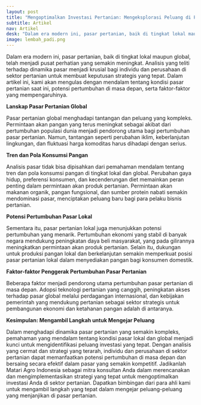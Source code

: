 ```yaml
---
layout: post
title: "Mengoptimalkan Investasi Pertanian: Mengeksplorasi Peluang di Pasar Lokal dan Global"
subtitle: Artikel
nav: Artikel
desk: "Dalam era modern ini, pasar pertanian, baik di tingkat lokal maupun global, telah menjadi pusat perhatian yang semakin meningkat"
image: lembah_padi.png
---
```



Dalam era modern ini, pasar pertanian, baik di tingkat lokal maupun global, telah menjadi pusat perhatian yang semakin meningkat. Analisis yang teliti terhadap dinamika pasar menjadi krusial bagi individu dan perusahaan di sektor pertanian untuk membuat keputusan strategis yang tepat. Dalam artikel ini, kami akan mengulas dengan mendalam tentang kondisi pasar pertanian saat ini, potensi pertumbuhan di masa depan, serta faktor-faktor yang mempengaruhinya.

**Lanskap Pasar Pertanian Global**

Pasar pertanian global menghadapi tantangan dan peluang yang kompleks. Permintaan akan pangan yang terus meningkat sebagai akibat dari pertumbuhan populasi dunia menjadi pendorong utama bagi pertumbuhan pasar pertanian. Namun, tantangan seperti perubahan iklim, keberlanjutan lingkungan, dan fluktuasi harga komoditas harus dihadapi dengan serius.

**Tren dan Pola Konsumsi Pangan**

Analisis pasar tidak bisa dipisahkan dari pemahaman mendalam tentang tren dan pola konsumsi pangan di tingkat lokal dan global. Perubahan gaya hidup, preferensi konsumen, dan kecenderungan diet memainkan peran penting dalam permintaan akan produk pertanian. Permintaan akan makanan organik, pangan fungsional, dan sumber protein nabati semakin mendominasi pasar, menciptakan peluang baru bagi para pelaku bisnis pertanian.

**Potensi Pertumbuhan Pasar Lokal**

Sementara itu, pasar pertanian lokal juga menunjukkan potensi pertumbuhan yang menarik. Pertumbuhan ekonomi yang stabil di banyak negara mendukung peningkatan daya beli masyarakat, yang pada gilirannya meningkatkan permintaan akan produk pertanian. Selain itu, dukungan untuk produksi pangan lokal dan berkelanjutan semakin memperkuat posisi pasar pertanian lokal dalam menyediakan pangan bagi konsumen domestik.

**Faktor-faktor Penggerak Pertumbuhan Pasar Pertanian**

Beberapa faktor menjadi pendorong utama pertumbuhan pasar pertanian di masa depan. Adopsi teknologi pertanian yang canggih, peningkatan akses terhadap pasar global melalui perdagangan internasional, dan kebijakan pemerintah yang mendukung pertanian sebagai sektor strategis untuk pembangunan ekonomi dan ketahanan pangan adalah di antaranya.

**Kesimpulan: Mengambil Langkah untuk Mengejar Peluang**

Dalam menghadapi dinamika pasar pertanian yang semakin kompleks, pemahaman yang mendalam tentang kondisi pasar lokal dan global menjadi kunci untuk mengidentifikasi peluang investasi yang tepat. Dengan analisis yang cermat dan strategi yang terarah, individu dan perusahaan di sektor pertanian dapat memanfaatkan potensi pertumbuhan di masa depan dan bersaing secara efektif dalam pasar yang semakin kompetitif. Jadikanlah Matari Agro Indonesia sebagai mitra konsultan Anda dalam merencanakan dan mengimplementasikan strategi yang tepat untuk mengoptimalkan investasi Anda di sektor pertanian. Dapatkan bimbingan dari para ahli kami untuk mengambil langkah yang tepat dalam mengejar peluang-peluang yang menjanjikan di pasar pertanian.